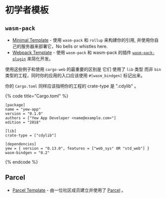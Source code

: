 # 初学者模板

## `wasm-pack`

* [Minimal Template](https://github.com/yewstack/yew-wasm-pack-minimal) - 使用 `wasm-pack` 和 `rollup` 来构建你的引用, 并使用你自己的服务器来部署它，No bells or whistles here.
* [Webpack Template](https://github.com/yewstack/yew-wasm-pack-template) - 使用 `wasm-pack` 和 wasm-pack 的插件 [`wasm-pack-plugin`](https://github.com/wasm-tool/wasm-pack-plugin) 来简化开发。

使用这些例子和使用 `cargo-web` 的最重要的区别是 它们 使用了 `lib` 类型 而非 `bin` 类型的工程，同时你的应用的入口应该使用 `#[wasm_bindgen]` 标记出来。

你的 `Cargo.toml` 同样应该指明你的工程的 crate-type 是 ".cdylib" 。

{% code title="Cargo.toml" %}
```text
[package]
name = "yew-app"
version = "0.1.0"
authors = ["Yew App Developer <name@example.com>"]
edition = "2018"

[lib]
crate-type = ["cdylib"]

[dependencies]
yew = { version = "0.13.0", features = ["web_sys" OR "std_web"] }
wasm-bindgen = "0.2"
```
{% endcode %}

## Parcel

* [Parcel Template](https://github.com/spielrs/yew-parcel-template) - 由一位社区成员建立并使用了 [Parcel](https://parceljs.org/) 。

